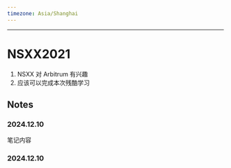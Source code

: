 ```yaml
---
timezone: Asia/Shanghai
---
```


---

# NSXX2021

1. NSXX 对 Arbitrum 有兴趣
2. 应该可以完成本次残酷学习

## Notes

<!-- Content_START -->

### 2024.12.10

笔记内容

### 2024.12.10

<!-- Content_END -->
